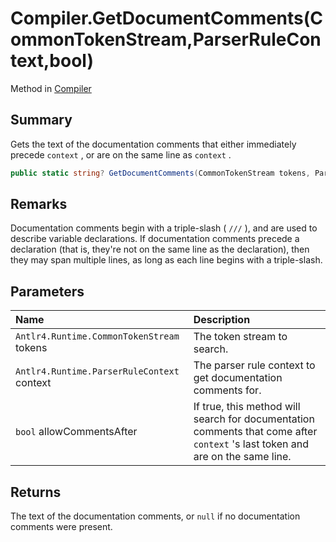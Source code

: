 # Compiler.GetDocumentComments(CommonTokenStream,ParserRuleContext,bool)

Method in [Compiler](/docs/api/csharp/yarn.compiler.compiler.md)

## Summary


Gets the text of the documentation comments that either immediately
precede  `context` , or are on the same line as
`context` .


```csharp
public static string? GetDocumentComments(CommonTokenStream tokens, ParserRuleContext context, bool allowCommentsAfter = true)
```

## Remarks


Documentation comments begin with a triple-slash ( `///` ), and
are used to describe variable declarations. If documentation
comments precede a declaration (that is, they're not on the same
line as the declaration), then they may span multiple lines, as long
as each line begins with a triple-slash.


## Parameters

|Name|Description|
|:---|:---|
|`Antlr4.Runtime.CommonTokenStream` tokens|The token stream to search.|
|`Antlr4.Runtime.ParserRuleContext` context|The parser rule context to get documentation comments for.|
|`bool` allowCommentsAfter|If true, this method will search for documentation comments that come after  `context` 's last token and are on the same line.|

## Returns

The text of the documentation comments, or  `null`  if no documentation comments were
present.

